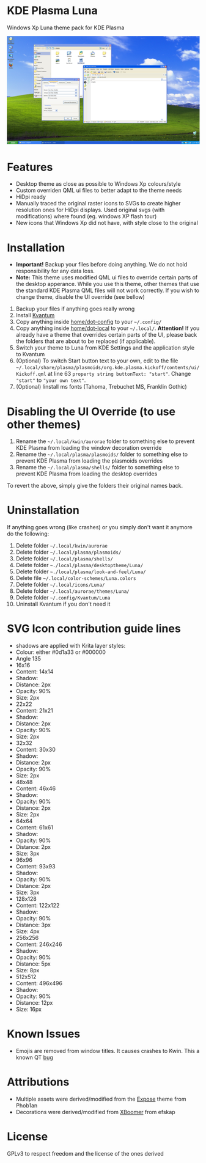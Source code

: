 # KDE Plasma Luna
Windows Xp Luna theme pack for KDE Plasma

![KDE Luna Screenshot](./Screenshot-1.jpg)

# Features
 - Desktop theme as close as possible to Windows Xp colours/style
 - Custom overriden QML ui files to better adapt to the theme needs
 - HiDpi ready
 - Manually traced the original raster icons to SVGs to create higher resolution ones for HiDpi displays. Used original svgs (with modifications) where found (eg. windows XP flash tour)
 - New icons that Windows Xp did not have, with style close to the original

# Installation
* **Important!** Backup your files before doing anything. We do not hold responsibility for any data loss.
* **Note:** This theme uses modified QML ui files to override certain parts of the desktop apperance. While you use this theme, other themes that use the standard KDE Plasma QML files will not work correctly. If you wish to change theme, disable the UI override (see bellow)
1. Backup your files if anything goes really wrong
2. Install [Kvantum](https://github.com/tsujan/Kvantum)
3. Copy anything inside [home/dot-config](./home/dot-config) to your `~/.config/`
4. Copy anything inside [home/dot-local](./home/dot-local) to your `~/.local/`. **Attention!** If you already have a theme that overrides certain parts of the UI, please back the folders that are about to be replaced (if applicable).
5. Switch your theme to Luna from KDE Settings and the application style to Kvantum
6. (Optional) To switch Start button text to your own, edit to the file `~/.local/share/plasma/plasmoids/org.kde.plasma.kickoff/contents/ui/Kickoff.qml` at line 63 `property string buttonText: "start"`. Change `"start"` to `"your own text"`.
7. (Optional) Iinstall ms fonts (Tahoma, Trebuchet MS, Franklin Gothic)

# Disabling the UI Override (to use other themes)
1. Rename the `~/.local/kwin/aurorae` folder to something else to prevent KDE Plasma from loading the window decoration override
2. Rename the `~/.local/plasma/plasmoids/` folder to something else to prevent KDE Plasma from loading the plasmoids overrides
3. Rename the `~/.local/plasma/shells/` folder to something else to prevent KDE Plasma from loading the desktop overrides

To revert the above, simply give the folders their original names back.

# Uninstallation
If anything goes wrong (like crashes) or you simply don't want it anymore do the following:

1. Delete folder `~/.local/kwin/aurorae`
2. Delete folder `~/.local/plasma/plasmoids/`
3. Delete folder `~/.local/plasma/shells/`
4. Delete folder `~./local/plasma/desktoptheme/Luna/`
5. Delete folder `~./local/plasma/look-and-feel/Luna/`
6. Delete file `~/.local/color-schemes/Luna.colors`
7. Delete folder `~/.local/icons/Luna/`
8. Delete folder `~/.local/aurorae/themes/Luna/`
9. Delete folder `~/.config/Kvantum/Luna`
10. Uninstall Kvantum if you don't need it

# SVG Icon contribution guide lines
- shadows are applied with Krita layer styles:
 - Colour: either #0d1a33 or #000000
 - Angle 135
- 16x16
 - Content: 14x14
 - Shadow:
  - Distance: 2px
  - Opacity: 90%
  - Size: 2px
- 22x22
 - Content: 21x21
 - Shadow:
  - Distance: 2px
  - Opacity: 90%
  - Size: 2px
- 32x32
 - Content: 30x30
 - Shadow:
  - Distance: 2px
  - Opacity: 90%
  - Size: 2px
- 48x48
 - Content: 46x46
 - Shadow:
  - Opacity: 90%
  - Distance: 2px
  - Size: 2px
- 64x64
 - Content: 61x61
 - Shadow:
  - Opacity: 90%
  - Distance: 2px
  - Size: 3px
- 96x96
 - Content: 93x93
 - Shadow:
  - Opacity: 90%
  - Distance: 2px
  - Size: 3px
- 128x128
 - Content: 122x122
 - Shadow:
  - Opacity: 90%
  - Distance: 3px
  - Size: 4px
- 256x256
 - Content: 246x246
 - Shadow:
  - Opacity: 90%
  - Distance: 5px
  - Size: 8px
- 512x512
 - Content: 496x496
 - Shadow:
  - Opacity: 90%
  - Distance: 12px
  - Size: 16px

# Known Issues
 - Emojis are removed from window titles. It causes crashes to Kwin. This a known QT [bug](https://bugreports.qt.io/browse/QTBUG-82311)

# Attributions
 - Multiple assets were derived/modified from the [Expose](https://www.opencode.net/phob1an/expose) theme from Phob1an
 - Decorations were derived/modified from [XBoomer](https://github.com/efskap/XBoomer) from efskap

 # License
GPLv3 to respect freedom and the license of the ones derived
